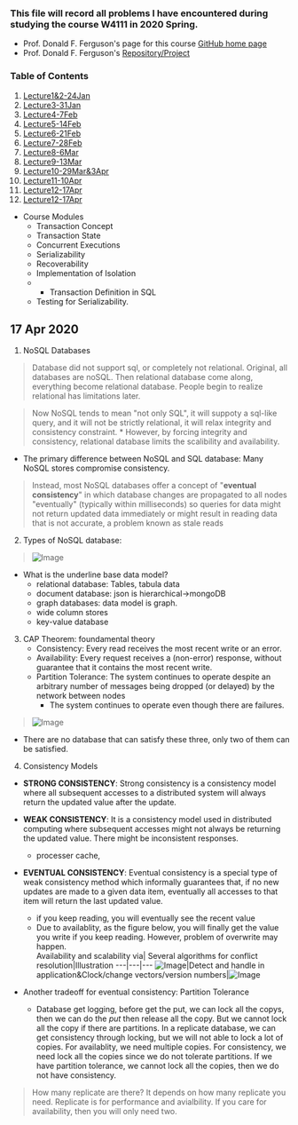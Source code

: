 ### This file will record all problems I have encountered during studying the course W4111 in 2020 Spring.
* Prof. Donald F. Ferguson's page for this course [GitHub home page](https://donald-f-ferguson.github.io/IntroToDatabases/)
* Prof. Donald F. Ferguson's [Repository/Project](https://github.com/donald-f-ferguson/IntroToDatabases)

### Table of Contents

1. [Lecture1&2-24Jan](https://github.com/zijun-zhao/fishLearning/blob/master/COMS4111/Lecture1&2_Intro&Overview.md)
2. [Lecture3-31Jan](https://github.com/zijun-zhao/fishLearning/blob/master/COMS4111/Lecture3.md)
3. [Lecture4-7Feb](https://github.com/zijun-zhao/fishLearning/blob/master/COMS4111/Lecture4_ERModel_SQL.md)
4. [Lecture5-14Feb](https://github.com/zijun-zhao/fishLearning/blob/master/COMS4111/Lecture5_ERModel_SQL.md)
5. [Lecture6-21Feb](https://github.com/zijun-zhao/fishLearning/blob/master/COMS4111/Lecture6_RelationalAlgebra.md)
6. [Lecture7-28Feb](https://github.com/zijun-zhao/fishLearning/blob/master/COMS4111/Lecture7_Wrap_up.md)
7. [Lecture8-6Mar](https://github.com/zijun-zhao/fishLearning/blob/master/COMS4111/Lecture8_EndModule_I.md)
8. [Lecture9-13Mar](https://github.com/zijun-zhao/fishLearning/blob/master/COMS4111/Lecture9_Disks&IO&Index.md)
9. [Lecture10-29Mar&3Apr](https://github.com/zijun-zhao/fishLearning/blob/master/COMS4111/Lecture10_Index&QueryProcessing.md)
10. [Lecture11-10Apr](https://github.com/zijun-zhao/fishLearning/blob/master/COMS4111/Lecture11_QueryProcessing&Transactions&Recovery.md)
11. [Lecture12-17Apr](https://github.com/zijun-zhao/fishLearning/blob/master/COMS4111/Lecture12_Transactions.md)
12. [Lecture12-17Apr](https://github.com/zijun-zhao/fishLearning/blob/master/COMS4111/Lecture13_NoSQL.md)



* Course Modules 
	* Transaction Concept
	* Transaction State
	* Concurrent Executions
	* Serializability
	* Recoverability
	* Implementation of Isolation
	* * Transaction Definition in SQL
	* Testing for Serializability.

  
## 17 Apr 2020

1. NoSQL Databases
> Database did not support sql, or completely not relational. Original, all databases are noSQL. Then relational database come along, everything become relational database. People begin to realize relational has limitations later.

> Now NoSQL tends to mean "not only SQL", it will suppoty a sql-like query, and it will not be strictly relational, it will relax integrity and consistency constraint.
	* However, by forcing integrity and consistency, relational database limits the scalibility and availability.

* The primary difference between NoSQL and SQL database: Many NoSQL stores compromise consistency. 


> Instead, most NoSQL databases offer a concept of "**eventual consistency**" in which database changes are propagated to all nodes "eventually" (typically within milliseconds) so queries for data might not return updated data immediately or might result in reading data that is not accurate, a problem known as stale reads


2. Types of NoSQL database:
> ![Image](https://github.com/zijun-zhao/fishLearning/blob/master/COMS4111/imgs/17Apr_15.jpg)
* What is the underline base data model?
	* relational database: Tables, tabula data 
	* document database: json is hierarchical->mongoDB
	* graph databases: data model is graph.
	* wide column stores
	* key-value database
	
3. CAP Theorem: foundamental theory
	* Consistency: Every read receives the most recent write or an error.
	* Availability: Every request receives a (non-error) response, without guarantee that it contains the most recent write.
	* Partition Tolerance: The system continues to operate despite an arbitrary number of messages being dropped (or delayed) by the network between nodes
		* The system continues to operate even though there are failures.
> ![Image](https://github.com/zijun-zhao/fishLearning/blob/master/COMS4111/imgs/17Apr_16.jpg)

* There are no database that can satisfy these three, only two of them can be satisfied.

4. Consistency Models
* **STRONG CONSISTENCY**: Strong consistency is a consistency model where all subsequent accesses to a distributed system will always return the updated value after the update.
* **WEAK CONSISTENCY**: It is a consistency model used in distributed computing where subsequent accesses might not always be returning the updated value. There might be inconsistent responses.
	* processer cache,
* **EVENTUAL CONSISTENCY**: Eventual consistency is a special type of weak consistency method which informally guarantees that, if no new updates are made to a given data item, eventually all accesses to that item will return the last updated value.
	* if you keep reading, you will eventually see the recent value
	* Due to availablity, as the figure below, you will finally get the value you write if you keep reading. However, problem of overwrite may happen.  
Availability and scalability via| Several algorithms for conflict resolution|Illustration
---|---|---
![Image](https://github.com/zijun-zhao/fishLearning/blob/master/COMS4111/imgs/17Apr_18.jpg)|Detect and handle in application&Clock/change vectors/version numbers|![Image](https://github.com/zijun-zhao/fishLearning/blob/master/COMS4111/imgs/17Apr_17.jpg)

* Another tradeoff for eventual consistency: Partition Tolerance
	* Database get logging, before get the put, we can lock all the copys, then we can do the *put* then release all the copy. But we cannot lock all the copy if there are partitions. In a replicate database, we can get consistency through locking, but we will not able to lock a lot of copies. For availablity, we need multiple copies. For consistency, we need lock all the copies since we do not tolerate partitions. If we have partition tolerance, we cannot lock all the copies, then we do not have consistency.

> How many replicate are there? It depends on how many replicate you need. Replicate is for performance and avialbility. If you care for availability, then you will only need two.


